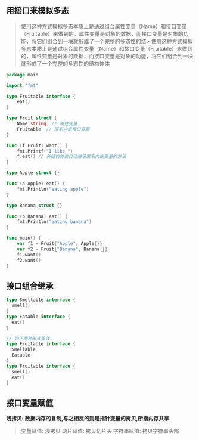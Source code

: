 ## 用接口来模拟多态
> 使用这种方式模拟多态本质上是通过组合属性变量（Name）和接口变量（Fruitable）来做到的，属性变量是对象的数据，而接口变量是对象的功能，将它们组合到一块就形成了一个完整的多态性的结> 使用这种方式模拟多态本质上是通过组合属性变量（Name）和接口变量（Fruitable）来做到的，属性变量是对象的数据，而接口变量是对象的功能，将它们组合到一块就形成了一个完整的多态性的结构体体
```go
package main

import "fmt"

type Fruitable interface {
    eat()
}

type Fruit struct {
    Name string  // 属性变量
    Fruitable  // 匿名内嵌接口变量
}

func (f Fruit) want() {
    fmt.Printf("I like ")
    f.eat() // 外结构体会自动继承匿名内嵌变量的方法
}

type Apple struct {}

func (a Apple) eat() {
    fmt.Println("eating apple")
}

type Banana struct {}

func (b Banana) eat() {
    fmt.Println("eating banana")
}

func main() {
    var f1 = Fruit{"Apple", Apple{}}
    var f2 = Fruit{"Banana", Banana{}}
    f1.want()
    f2.want()
}
```
## 接口组合继承
```go
type Smellable interface {
  smell()
}
type Eatable interface {
  eat()
}

// 如下两种形式等效
type Fruitable interface {
  Smellable
  Eatable
}
type Fruitable interface {
  smell()
  eat()
}
```
## 接口变量赋值
**浅拷贝: 数据内存的复制,与之相反的则是指针变量的拷贝,所指内存共享.**

  > 变量赋值: 浅拷贝
  > 切片赋值: 拷贝切片头
  > 字符串赋值: 拷贝字符串头部

